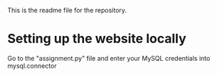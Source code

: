 This is the readme file for the repository.

# Setting up the website locally
Go to the "assignment.py" file and enter your MySQL credentials into mysql.connector 
